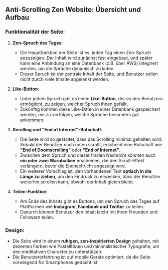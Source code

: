 ## **Anti-Scrolling Zen Website: Übersicht und Aufbau**

### **Funktionalität der Seite**:

1. **Zen-Spruch des Tages**:
   - Die Hauptfunktion der Seite ist es, jeden Tag einen Zen-Spruch anzuzeigen. Der Inhalt wird zunächst fest eingebaut, und später kann eine Anbindung an eine Datenbank (z.B. über AWS) integriert werden, um die Sprüche dynamisch zu laden.
   - Dieser Spruch ist der zentrale Inhalt der Seite, und Benutzer sollen nicht durch viele Inhalte abgelenkt werden.

2. **Like-Button**:
   - Unter jedem Spruch gibt es einen **Like-Button**, der es den Benutzern ermöglicht, zu zeigen, welcher Spruch ihnen gefällt.
   - Zukünftig könnten diese Like-Daten in einer Datenbank gespeichert werden, um zu verfolgen, welche Sprüche besonders gut ankommen.

3. **Scrolling und "End of Internet"-Botschaft**:
   - Die Seite wird so gestaltet, dass das Scrolling minimal gehalten wird. Sobald der Benutzer nach unten scrollt, erscheint eine Botschaft wie **"End of Doomscrolling"** oder **"End of Internet"**.
   - Zwischen dem Spruch und dieser finalen Nachricht könnten auch **ein oder zwei Warnbalken** erscheinen, die den Scroll-Effekt verlängern, bevor die Endnachricht angezeigt wird.
   - Ein weiterer Vorschlag ist, den vorhandenen Text **optisch in die Länge zu ziehen**, um den Eindruck zu erwecken, dass der Benutzer weiterhin scrollen kann, obwohl der Inhalt gleich bleibt.

4. **Teilen-Funktion**:
   - Am Ende des Inhalts gibt es Buttons, um den Spruch des Tages auf Plattformen wie **Instagram, Facebook und Twitter** zu teilen.
   - Dadurch können Benutzer den Inhalt leicht mit ihren Freunden und Followern teilen.

### **Design**:
- Die Seite wird in einem **ruhigen, zen-inspirierten Design** gehalten, mit dezenten Farben wie Pastelltönen und minimalistischer Typografie, um den meditativen Charakter zu unterstützen.
- Die Benutzererfahrung ist auf mobile Geräte optimiert, da die Seite vorwiegend für Smartphones gedacht ist.